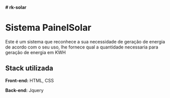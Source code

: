 **# rk-solar**
# Sistema PainelSolar

Este é um sistema que reconhece a sua necessidade de geração de energia de acordo com o seu uso, lhe fornece qual a quantidade necessaria para geração de energia em KWH


## Stack utilizada

**Front-end:** HTML, CSS

**Back-end:** Jquery

